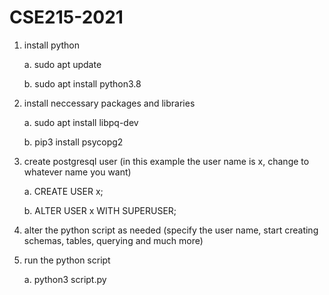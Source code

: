 # CSE215-2021
1. install python
  
      a. sudo apt update
  
      b. sudo apt install python3.8

2. install neccessary packages and libraries 
  
      a. sudo apt install libpq-dev
  
      b. pip3 install psycopg2

3. create postgresql user (in this example the user name is x, change to whatever name you want)
  
      a. CREATE USER x;
  
      b. ALTER USER x WITH SUPERUSER;

4. alter the python script as needed (specify the user name, start creating schemas, tables, querying and much more)

5. run the python script

      a. python3 script.py
